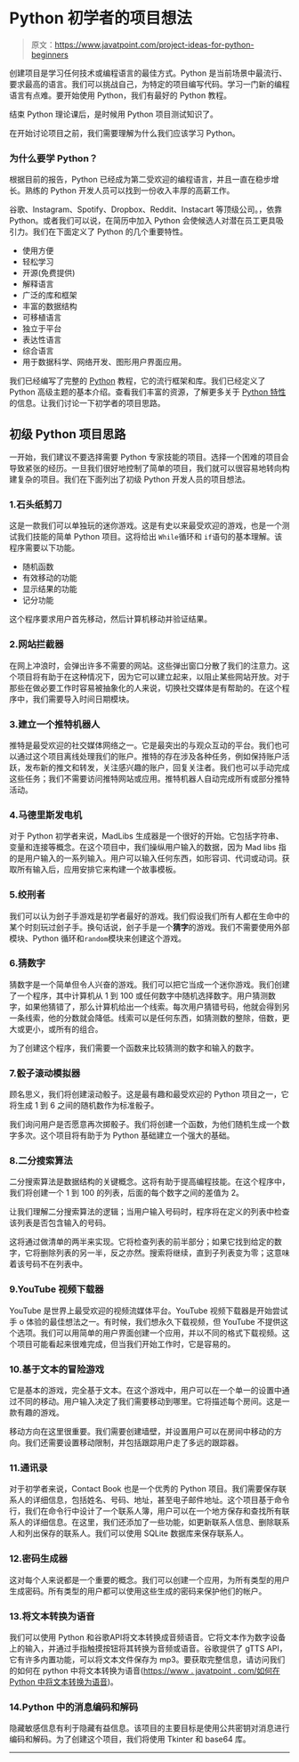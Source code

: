 # Python 初学者的项目想法

> 原文：<https://www.javatpoint.com/project-ideas-for-python-beginners>

创建项目是学习任何技术或编程语言的最佳方式。Python 是当前场景中最流行、要求最高的语言。我们可以挑战自己，为特定的项目编写代码。学习一门新的编程语言有点难。要开始使用 Python，我们有最好的 Python 教程。

结束 Python 理论课后，是时候用 Python 项目测试知识了。

在开始讨论项目之前，我们需要理解为什么我们应该学习 Python。

### 为什么要学 Python？

根据目前的报告，Python 已经成为第二受欢迎的编程语言，并且一直在稳步增长。熟练的 Python 开发人员可以找到一份收入丰厚的高薪工作。

谷歌、Instagram、Spotify、Dropbox、Reddit、Instacart 等顶级公司。，依靠 Python。或者我们可以说，在简历中加入 Python 会使候选人对潜在员工更具吸引力。我们在下面定义了 Python 的几个重要特性。

*   使用方便
*   轻松学习
*   开源(免费提供)
*   解释语言
*   广泛的库和框架
*   丰富的数据结构
*   可移植语言
*   独立于平台
*   表达性语言
*   综合语言
*   用于数据科学、网络开发、图形用户界面应用。

我们已经编写了完整的 [Python](https://www.javatpoint.com/python-tutorial) 教程，它的流行框架和库。我们已经定义了 Python 高级主题的基本介绍。查看我们丰富的资源，了解更多关于 [Python 特性](http://www.javatpoint/python-features)的信息。让我们讨论一下初学者的项目思路。

## 初级 Python 项目思路

一开始，我们建议不要选择需要 Python 专家技能的项目。选择一个困难的项目会导致紧张的经历。一旦我们很好地控制了简单的项目，我们就可以很容易地转向构建复杂的项目。我们在下面列出了初级 Python 开发人员的项目想法。

### 1.石头纸剪刀

这是一款我们可以单独玩的迷你游戏。这是有史以来最受欢迎的游戏，也是一个测试我们技能的简单 Python 项目。这将给出 `While`循环和 `if`语句的基本理解。该程序需要以下功能。

*   随机函数
*   有效移动的功能
*   显示结果的功能
*   记分功能

这个程序要求用户首先移动，然后计算机移动并验证结果。

### 2.网站拦截器

在网上冲浪时，会弹出许多不需要的网站。这些弹出窗口分散了我们的注意力。这个项目将有助于在这种情况下，因为它可以建立起来，以阻止某些网站开放。对于那些在做必要工作时容易被抽象化的人来说，切换社交媒体是有帮助的。在这个程序中，我们需要导入时间日期模块。

### 3.建立一个推特机器人

推特是最受欢迎的社交媒体网络之一。它是最突出的与观众互动的平台。我们也可以通过这个项目离线处理我们的账户。推特的存在涉及各种任务，例如保持账户活跃，发布新的推文和转发，关注感兴趣的账户，回复关注者。我们也可以手动完成这些任务；我们不需要访问推特网站或应用。推特机器人自动完成所有或部分推特活动。

### 4.马德里斯发电机

对于 Python 初学者来说，MadLibs 生成器是一个很好的开始。它包括字符串、变量和连接等概念。在这个项目中，我们操纵用户输入的数据，因为 Mad libs 指的是用户输入的一系列输入。用户可以输入任何东西，如形容词、代词或动词。获取所有输入后，应用安排它来构建一个故事模板。

### 5.绞刑者

我们可以认为刽子手游戏是初学者最好的游戏。我们假设我们所有人都在生命中的某个时刻玩过刽子手。换句话说，刽子手是一个**猜字**的游戏。我们不需要使用外部模块、Python 循环和`random`模块来创建这个游戏。

### 6.猜数字

猜数字是一个简单但令人兴奋的游戏。我们可以把它当成一个迷你游戏。我们创建了一个程序，其中计算机从 1 到 100 或任何数字中随机选择数字。用户猜测数字，如果他猜错了，那么计算机给出一个线索。每次用户猜错号码，他就会得到另一条线索，他的分数就会降低。线索可以是任何东西，如猜测数的整除，倍数，更大或更小，或所有的组合。

为了创建这个程序，我们需要一个函数来比较猜测的数字和输入的数字。

### 7.骰子滚动模拟器

顾名思义，我们将创建滚动骰子。这是最有趣和最受欢迎的 Python 项目之一，它将生成 1 到 6 之间的随机数作为标准骰子。

我们询问用户是否愿意再次掷骰子。我们将创建一个函数，为他们随机生成一个数字多次。这个项目将有助于为 Python 基础建立一个强大的基础。

### 8.二分搜索算法

二分搜索算法是数据结构的关键概念。这将有助于提高编程技能。在这个程序中，我们将创建一个 1 到 100 的列表，后面的每个数字之间的差值为 2。

让我们理解二分搜索算法的逻辑；当用户输入号码时，程序将在定义的列表中检查该列表是否包含输入的号码。

这将通过做清单的两半来实现。它将检查列表的前半部分；如果它找到给定的数字，它将删除列表的另一半，反之亦然。搜索将继续，直到子列表变为零；这意味着该号码不在列表中。

### 9.YouTube 视频下载器

YouTube 是世界上最受欢迎的视频流媒体平台。YouTube 视频下载器是开始尝试手 o 体验的最佳想法之一。有时候，我们想永久下载视频，但 YouTube 不提供这个选项。我们可以用简单的用户界面创建一个应用，并以不同的格式下载视频。这个项目可能看起来很难完成，但当我们开始工作时，它是容易的。

### 10.基于文本的冒险游戏

它是基本的游戏，完全基于文本。在这个游戏中，用户可以在一个单一的设置中通过不同的移动。用户输入决定了我们需要移动到哪里。它将描述每个房间。这是一款有趣的游戏。

移动方向在这里很重要。我们需要创建墙壁，并设置用户可以在房间中移动的方向。我们还需要设置移动限制，并包括跟踪用户走了多远的跟踪器。

### 11.通讯录

对于初学者来说，Contact Book 也是一个优秀的 Python 项目。我们需要保存联系人的详细信息，包括姓名、号码、地址，甚至电子邮件地址。这个项目基于命令行，我们在命令行中设计了一个联系人簿，用户可以在一个地方保存和查找所有联系人的详细信息。在这里，我们还添加了一些功能，如更新联系人信息、删除联系人和列出保存的联系人。我们可以使用 SQLite 数据库来保存联系人。

### 12.密码生成器

这对每个人来说都是一个重要的概念。我们可以创建一个应用，为所有类型的用户生成密码。所有类型的用户都可以使用这些生成的密码来保护他们的帐户。

### 13.将文本转换为语音

我们可以使用 Python 和谷歌API将文本转换成音频语音。它将文本作为数字设备上的输入，并通过手指触摸按钮将其转换为音频或语音。谷歌提供了 gTTS API，它有许多内置功能，可以将文本文件保存为 mp3。要获取完整信息，请访问我们的如何在 python 中将文本转换为语音([https://www . javatpoint . com/如何在 Python 中将文本转换为语音](https://www.javatpoint.com/how-to-convert-text-to-speech-in-python))。

### 14.Python 中的消息编码和解码

隐藏敏感信息有利于隐藏有益信息。该项目的主要目标是使用公共密钥对消息进行编码和解码。为了创建这个项目，我们将使用 Tkinter 和 base64 库。

* * *